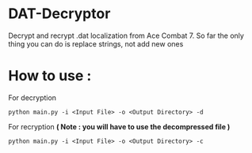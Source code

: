# DAT-Decryptor

Decrypt and recrypt .dat localization from Ace Combat 7. So far the only thing you can do is replace strings, not add new ones

# How to use :
For decryption
```
python main.py -i <Input File> -o <Output Directory> -d
```

For recryption **( Note : you will have to use the decompressed file )**
```
python main.py -i <Input File> -o <Output Directory> -c
```
